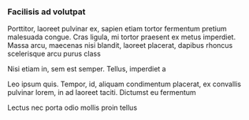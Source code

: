 ### Facilisis ad volutpat

Porttitor, laoreet pulvinar ex, sapien etiam tortor fermentum pretium malesuada congue. Cras ligula, mi tortor praesent ex metus imperdiet. Massa arcu, maecenas nisi blandit, laoreet placerat, dapibus rhoncus scelerisque arcu purus class

Nisi etiam in, sem est semper. Tellus, imperdiet a

Leo ipsum quis. Tempor, id, aliquam condimentum placerat, ex convallis pulvinar lorem, in ad laoreet taciti. Dictumst eu fermentum

Lectus nec porta odio mollis proin tellus


